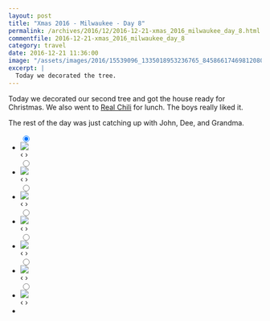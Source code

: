 ```yaml
---
layout: post
title: "Xmas 2016 - Milwaukee - Day 8"
permalink: /archives/2016/12/2016-12-21-xmas_2016_milwaukee_day_8.html
commentfile: 2016-12-21-xmas_2016_milwaukee_day_8
category: travel
date: 2016-12-21 11:36:00
image: "/assets/images/2016/15539096_1335018953236765_8458661746981208064_n_17866825897055602.jpg"
excerpt: |
  Today we decorated the tree.
---
```


Today we decorated our second tree and got the house ready for Christmas. We also went to [Real Chili](https://maps.app.goo.gl/DQDEjwvNEoQ2E1VK7) for lunch. The boys really liked it.

The rest of the day was just catching up with John, Dee, and Grandma.

<ul class="slides">
    <input type="radio" name="radio-btn" id="img-1" checked="checked" />
    <li class="slide-container">
        <div class="slide">
          <a href="/assets/images/2016/15539096_1335018953236765_8458661746981208064_n_17866825897055602.jpg"><img src="/assets/images/2016/15539096_1335018953236765_8458661746981208064_n_17866825897055602.jpg" /></a>
        </div>			
    	<div class="nav">
      	     <label for="img-7" class="prev">&#x2039;</label>
      	     <label for="img-2" class="next">&#x203a;</label>
    	 </div>
    </li>    <input type="radio" name="radio-btn" id="img-2"  />
    <li class="slide-container">
        <div class="slide">
          <a href="/assets/images/2016/IMG_20161221_163713_1.jpg"><img src="/assets/images/2016/IMG_20161221_163713_1.jpg" /></a>
        </div>			
    	<div class="nav">
      	     <label for="img-1" class="prev">&#x2039;</label>
      	     <label for="img-3" class="next">&#x203a;</label>
    	 </div>
    </li>    <input type="radio" name="radio-btn" id="img-3"  />
    <li class="slide-container">
        <div class="slide">
          <a href="/assets/images/2016/IMG_20161221_122741.jpg"><img src="/assets/images/2016/IMG_20161221_122741.jpg" /></a>
        </div>			
    	<div class="nav">
      	     <label for="img-2" class="prev">&#x2039;</label>
      	     <label for="img-4" class="next">&#x203a;</label>
    	 </div>
    </li>    <input type="radio" name="radio-btn" id="img-4"  />
    <li class="slide-container">
        <div class="slide">
          <a href="/assets/images/2016/IMG_20161221_122819.jpg"><img src="/assets/images/2016/IMG_20161221_122819.jpg" /></a>
        </div>			
    	<div class="nav">
      	     <label for="img-3" class="prev">&#x2039;</label>
      	     <label for="img-5" class="next">&#x203a;</label>
    	 </div>
    </li>    <input type="radio" name="radio-btn" id="img-5"  />
    <li class="slide-container">
        <div class="slide">
          <a href="/assets/images/2016/IMG_20161221_133600.jpg"><img src="/assets/images/2016/IMG_20161221_133600.jpg" /></a>
        </div>			
    	<div class="nav">
      	     <label for="img-4" class="prev">&#x2039;</label>
      	     <label for="img-6" class="next">&#x203a;</label>
    	 </div>
    </li>    <input type="radio" name="radio-btn" id="img-6"  />
    <li class="slide-container">
        <div class="slide">
          <a href="/assets/images/2016/IMG_20161221_122728.jpg"><img src="/assets/images/2016/IMG_20161221_122728.jpg" /></a>
        </div>			
    	<div class="nav">
      	     <label for="img-5" class="prev">&#x2039;</label>
      	     <label for="img-7" class="next">&#x203a;</label>
    	 </div>
    </li>
    <input type="radio" name="radio-btn" id="img-7" />
    <li class="slide-container">
        <div class="slide">
          <a href="/assets/images/2016/15624313_1235447073199230_8859173748050231296_n_17867415073009167.jpg"><img src="/assets/images/2016/15624313_1235447073199230_8859173748050231296_n_17867415073009167.jpg" /></a>
        </div>
    	<div class="nav">
      	     <label for="img-6" class="prev">&#x2039;</label>
      	     <label for="img-1" class="next">&#x203a;</label>
    	 </div>
    </li>
  <li class="nav-dots">
      <label for="img-1" class="nav-dot" id="img-dot-1"></label>
      <label for="img-2" class="nav-dot" id="img-dot-2"></label>
      <label for="img-3" class="nav-dot" id="img-dot-3"></label>
      <label for="img-4" class="nav-dot" id="img-dot-4"></label>
      <label for="img-5" class="nav-dot" id="img-dot-5"></label>
      <label for="img-6" class="nav-dot" id="img-dot-6"></label>
      <label for="img-7" class="nav-dot" id="img-dot-7"></label>
  </li>
</ul>
